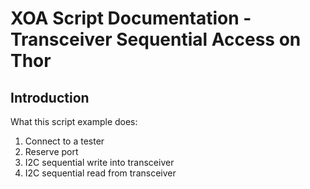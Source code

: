 # XOA Script Documentation - Transceiver Sequential Access on Thor

## Introduction
What this script example does:
1. Connect to a tester
2. Reserve port
3. I2C sequential write into transceiver
4. I2C sequential read from transceiver
